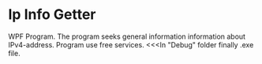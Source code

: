 # Ip Info Getter
 WPF Program. Тhe program seeks general information information about IPv4-address.
Program use free services.
<<<In "Debug" folder finally .exe file.

